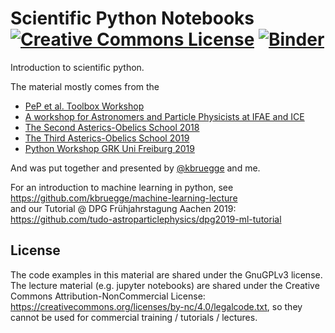 # Scientific Python Notebooks <a rel="license" href="http://creativecommons.org/licenses/by-nc/4.0/"><img alt="Creative Commons License" style="border-width:0" src="https://i.creativecommons.org/l/by-nc/4.0/88x31.png" /></a> [![Binder](https://mybinder.org/badge_logo.svg)](https://mybinder.org/v2/gh/maxnoe/scientific_python_notebooks/master)

Introduction to scientific python.

The material mostly comes from the

* [PeP et al. Toolbox Workshop](https://github.com/pep-dortmund/toolbox-workshop)
* [A workshop for Astronomers and Particle Physicists at IFAE and ICE](https://github.com/Python4AstronomersAndParticlePhysicists/PythonWorkshop-ICE)
* [The Second Asterics-Obelics School 2018](https://github.com/Asterics2020-Obelics/School2018)
* [The Third Asterics-Obelics School 2019](https://github.com/Asterics2020-Obelics/School2019)
* [Python Workshop GRK Uni Freiburg 2019](https://indico.cern.ch/event/846501)

And was put together and presented by [@kbruegge](https://github.com/kbruegge) and me.

For an introduction to machine learning in python, see  
<https://github.com/kbruegge/machine-learning-lecture>  
and our Tutorial @ DPG Frühjahrstagung Aachen 2019:  
<https://github.com/tudo-astroparticlephysics/dpg2019-ml-tutorial>


## License

The code examples in this material are shared under the GnuGPLv3 license.
The lecture material (e.g. jupyter notebooks) are shared under the Creative Commons Attribution-NonCommercial License: https://creativecommons.org/licenses/by-nc/4.0/legalcode.txt, so they cannot be used for commercial training / tutorials / lectures.
